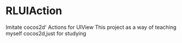 RLUIAction
==========

Imitate cocos2d' Actions for UIView
This project as a way of teaching myself cocos2d,just for studying